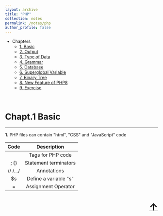 ```yaml
---
layout: archive
title: "PHP"
collection: notes
permalink: /notes/php
author_profile: false
---
```


<a name="top"></a>

<!-- GFM-TOC -->
* Chapters
    * [1. Basic](#chapt1-basic)
    * [2. Output](#chapt2-output)
    * [3. Type of Data](#chapt3-type-of-data)
    * [4. Grammar](#chapt4-grammar)
    * [5. Database](#chapt5-database)
    * [6. Superglobal Variable](#chapt6-superglobal-variable)
    * [7. Binary Tree](#chapt7-binary-tree)
    * [8. New Feature of PHP8](#chapt8-new-feature-of-php8)
    * [9. Exercise](#chapt9-exercise)
<!-- GFM-TOC -->

<br>

# Chapt.1 Basic
<hr>

**1.** PHP files can contain "html", "CSS" and "JavaScript" code

| Code    | Description |
|:-------:|:--------:|
| <?php ... ?> | Tags for PHP code |
| ; {} | Statement terminators |
| // /*...*/ | Annotations |
| $s | Define a variable "s" |
| = | Assignment Operator |

<br>


<div align="right"><a class="top-link hide" href="#top"><font size="6"><b>↑</b></font></a></div>